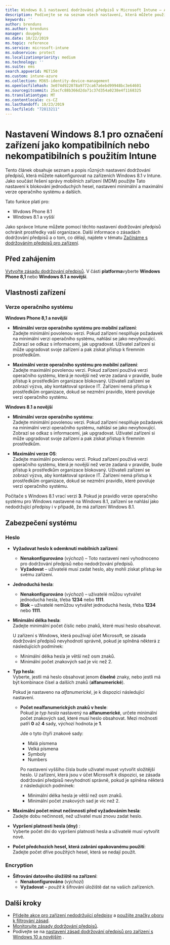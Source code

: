 ```yaml
---
title: Windows 8.1 nastavení dodržování předpisů v Microsoft Intune – Azure | Microsoft Docs
description: Podívejte se na seznam všech nastavení, která můžete použít při nastavení dodržování předpisů pro Windows 8.1 a zařízení Windows Phone 8,1 v Microsoft Intune. Ověřte kompatibilitu s minimálním a maximálním operačním systémem, nastavte omezení a délku hesla, povolte šifrování pro úložiště dat a další.
keywords: ''
author: brenduns
ms.author: brenduns
manager: dougeby
ms.date: 10/22/2019
ms.topic: reference
ms.service: microsoft-intune
ms.subservice: protect
ms.localizationpriority: medium
ms.technology: ''
ms.suite: ems
search.appverid: MET150
ms.custom: intune-azure
ms.collection: M365-identity-device-management
ms.openlocfilehash: 3e074d922078a9772ca67a6ebd99948bc3e64601
ms.sourcegitcommit: 25acfc88b366d2da71c37d354a0238e4f1168325
ms.translationtype: MT
ms.contentlocale: cs-CZ
ms.lasthandoff: 10/23/2019
ms.locfileid: "72813211"
---
```

# <a name="windows-81-settings-to-mark-devices-as-compliant-or-not-compliant-using-intune"></a>Nastavení Windows 8.1 pro označení zařízení jako kompatibilních nebo nekompatibilních s použitím Intune

Tento článek obsahuje seznam a popis různých nastavení dodržování předpisů, která můžete nakonfigurovat na zařízeních Windows 8.1 v Intune. Jako součást řešení správy mobilních zařízení (MDM) použijte Tato nastavení k blokování jednoduchých hesel, nastavení minimální a maximální verze operačního systému a dalších.

Tato funkce platí pro:

- Wvdows Phone 8.1
- Windows 8.1 a vyšší

Jako správce Intune můžete pomocí těchto nastavení dodržování předpisů ochránit prostředky vaší organizace. Další informace o zásadách dodržování předpisů a o tom, co dělají, najdete v tématu [Začínáme s dodržováním předpisů pro zařízení](device-compliance-get-started.md).

## <a name="before-you-begin"></a>Před zahájením

[Vytvořte zásadu dodržování předpisů](create-compliance-policy.md#create-the-policy). V části **platforma**vyberte **Windows Phone 8,1** nebo **Windows 8.1 a novější**.

## <a name="device-properties"></a>Vlastnosti zařízení

### <a name="operating-system-version"></a>Verze operačního systému

**Windows Phone 8,1 a novější**
- **Minimální verze operačního systému pro mobilní zařízení**:  
  Zadejte minimální povolenou verzi. Pokud zařízení nesplňuje požadavek na minimální verzi operačního systému, nahlásí se jako nevyhovující. Zobrazí se odkaz s informacemi, jak upgradovat. Uživatel zařízení si může upgradovat svoje zařízení a pak získat přístup k firemním prostředkům.

- **Maximální verze operačního systému pro mobilní zařízení**:  
  Zadejte maximální povolenou verzi. Pokud zařízení používá verzi operačního systému, která je novější než verze zadaná v pravidle, bude přístup k prostředkům organizace blokovaný. Uživateli zařízení se zobrazí výzva, aby kontaktoval správce IT. Zařízení nemá přístup k prostředkům organizace, dokud se nezmění pravidlo, které povoluje verzi operačního systému.

**Windows 8.1 a novější**
- **Minimální verze operačního systému**:  
  Zadejte minimální povolenou verzi. Pokud zařízení nesplňuje požadavek na minimální verzi operačního systému, nahlásí se jako nevyhovující. Zobrazí se odkaz s informacemi, jak upgradovat. Uživatel zařízení si může upgradovat svoje zařízení a pak získat přístup k firemním prostředkům.

- **Maximální verze OS**:  
  Zadejte maximální povolenou verzi. Pokud zařízení používá verzi operačního systému, která je novější než verze zadaná v pravidle, bude přístup k prostředkům organizace blokovaný. Uživateli zařízení se zobrazí výzva, aby kontaktoval správce IT. Zařízení nemá přístup k prostředkům organizace, dokud se nezmění pravidlo, které povoluje verzi operačního systému.

Počítače s Windows 8.1 vrací verzi **3**. Pokud je pravidlo verze operačního systému pro Windows nastavené na Windows 8.1, zařízení se nahlásí jako nedodržující předpisy i v případě, že má zařízení Windows 8.1.

## <a name="system-security"></a>Zabezpečení systému

### <a name="password"></a>Heslo

- **Vyžadovat heslo k odemknutí mobilních zařízení**:  
  - **Nenakonfigurováno** (*výchozí*) – Toto nastavení není vyhodnoceno pro dodržování předpisů nebo nedodržování předpisů.
  - **Vyžadovat** – uživatelé musí zadat heslo, aby mohli získat přístup ke svému zařízení.

- **Jednoduchá hesla**:  
  - **Nenakonfigurováno** (*výchozí*) – uživatelé můžou vytvářet jednoduchá hesla, třeba **1234** nebo **1111**.
  - **Blok** – uživatelé nemůžou vytvářet jednoduchá hesla, třeba **1234** nebo **1111**.  

- **Minimální délka hesla**:  
  Zadejte minimální počet číslic nebo znaků, které musí heslo obsahovat.

  U zařízení s Windows, která používají účet Microsoft, se zásada dodržování předpisů nevyhodnotí správně, pokud je splněná některá z následujících podmínek:  
  - Minimální délka hesla je větší než osm znaků.
  - Minimální počet znakových sad je víc než 2.

- **Typ hesla**:  
  Vyberte, jestli má heslo obsahovat jenom **číselné** znaky, nebo jestli má být kombinace čísel a dalších znaků (**alfanumerické**).

  Pokud je nastaveno na *alfanumerické*, je k dispozici následující nastavení.  

  - **Počet nealfanumerických znaků v hesle**:  
    Pokud je *typ hesla* nastavený na **alfanumerické**, určete minimální počet znakových sad, které musí heslo obsahovat. Mezi možnosti patří **0** až **4** sady, výchozí hodnota je **1**.
    
    Jde o tyto čtyři znakové sady:
    - Malá písmena
    - Velká písmena
    - Symboly
    - Numbers

    Po nastavení vyššího čísla bude uživatel muset vytvořit složitější heslo. U zařízení, která jsou v účet Microsoft k dispozici, se zásada dodržování předpisů nevyhodnotí správně, pokud je splněna některá z následujících podmínek:

    - Minimální délka hesla je větší než osm znaků.
    - Minimální počet znakových sad je víc než 2.

- **Maximální počet minut nečinnosti před vyžadováním hesla**:  
  Zadejte dobu nečinnosti, než uživatel musí znovu zadat heslo.

- **Vypršení platnosti hesla (dny)** :  
  Vyberte počet dní do vypršení platnosti hesla a uživatelé musí vytvořit nové.

- **Počet předchozích hesel, která zabrání opakovanému použití**:  
  Zadejte počet dříve použitých hesel, která se nedají použít.

### <a name="encryption"></a>Encryption

- **Šifrování datového úložiště na zařízení**:  
  - **Nenakonfigurováno** (*výchozí*)
  - **Vyžadovat** *– použít k* šifrování úložiště dat na vašich zařízeních.


<!-- not on phone   
- **Require encryption on mobile device**: **Require** the device to be encrypted to connect to data storage resources.
--> 

## <a name="next-steps"></a>Další kroky

- [Přidejte akce pro zařízení nedodržující předpisy](actions-for-noncompliance.md) a [použijte značky oboru k filtrování zásad](../fundamentals/scope-tags.md).
- [Monitorujte zásady dodržování předpisů](compliance-policy-monitor.md).
- Podívejte se na [nastavení zásad dodržování předpisů pro zařízení s Windows 10 a novějším](compliance-policy-create-windows.md) .